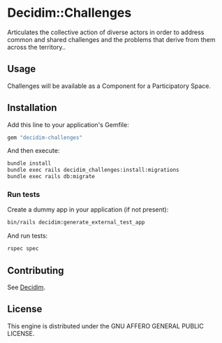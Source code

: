# Decidim::Challenges

Articulates the collective action of diverse actors in order to address common and shared challenges and the problems that derive from  them across the territory..

## Usage

Challenges will be available as a Component for a Participatory
Space.

## Installation

Add this line to your application's Gemfile:

```ruby
gem "decidim-challenges"
```

And then execute:

```bash
bundle install
bundle exec rails decidim_challenges:install:migrations
bundle exec rails db:migrate
```

### Run tests

Create a dummy app in your application (if not present):

```bash
bin/rails decidim:generate_external_test_app
```

And run tests:

```bash
rspec spec
```

## Contributing

See [Decidim](https://github.com/decidim/decidim).

## License

This engine is distributed under the GNU AFFERO GENERAL PUBLIC LICENSE.
